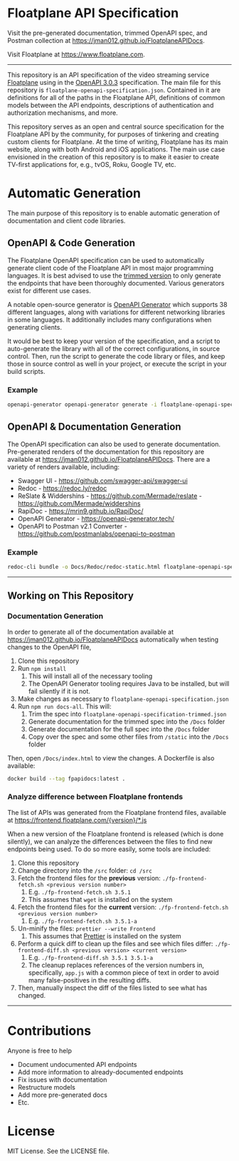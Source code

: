 # Floatplane API Specification

Visit the pre-generated documentation, trimmed OpenAPI spec, and Postman collection at https://jman012.github.io/FloatplaneAPIDocs.

Visit Floatplane at https://www.floatplane.com.

---

This repository is an API specification of the video streaming service [Floatplane](https://www.floatplane.com) using in the [OpenAPI 3.0.3](https://swagger.io/specification/) specification. The main file for this repository is `floatplane-openapi-specification.json`. Contained in it are definitions for all of the paths in the Floatplane API, definitions of common models between the API endpoints, descriptions of authentication and authorization mechanisms, and more.

This repository serves as an open and central source specification for the Floatplane API by the community, for purposes of tinkering and creating custom clients for Floatplane. At the time of writing, Floatplane has its main website, along with both Android and iOS applications. The main use case envisioned in the creation of this repository is to make it easier to create TV-first applications for, e.g., tvOS, Roku, Google TV, etc.

# Automatic Generation

The main purpose of this repository is to enable automatic generation of documentation and client code libraries.

## OpenAPI & Code Generation

The Floatplane OpenAPI specification can be used to automatically generate client code of the Floatplane API in most major programming languages. It is best advised to use the [trimmed version](https://jman012.github.io/FloatplaneAPIDocs/floatplane-openapi-specification-trimmed.json) to only generate the endpoints that have been thoroughly documented. Various generators exist for different use cases. 

A notable open-source generator is [OpenAPI Generator](https://openapi-generator.tech/docs/generators) which supports 38 different languages, along with variations for different networking libraries in some languages. It additionally includes many configurations when generating clients.

It would be best to keep your version of the specification, and a script to auto-generate the library with all of the correct configurations, in source control. Then, run the script to generate the code library or files, and keep those in source control as well in your project, or execute the script in your build scripts.

### Example

```sh
openapi-generator openapi-generator generate -i floatplane-openapi-specification-trimmed.json -o Swift -g swift5 --library vapor
```

## OpenAPI & Documentation Generation

The OpenAPI specification can also be used to generate documentation. Pre-generated renders of the documentation for this repository are available at https://jman012.github.io/FloatplaneAPIDocs. There are a variety of renders available, including:
- Swagger UI - https://github.com/swagger-api/swagger-ui
- Redoc - https://redoc.ly/redoc
- ReSlate & Widdershins - https://github.com/Mermade/reslate - https://github.com/Mermade/widdershins
- RapiDoc - https://mrin9.github.io/RapiDoc/
- OpenAPI Generator - https://openapi-generator.tech/
- OpenAPI to Postman v2.1 Converter - https://github.com/postmanlabs/openapi-to-postman

### Example

```sh
redoc-cli bundle -o Docs/Redoc/redoc-static.html floatplane-openapi-specification.json
```

---

## Working on This Repository

### Documentation Generation

In order to generate all of the documentation available at https://jman012.github.io/FloatplaneAPIDocs automatically when testing changes to the OpenAPI file,
1. Clone this repository
2. Run `npm install`
	1. This will install all of the necessary tooling
	2. The OpenAPI Generator tooling requires Java to be installed, but will fail silently if it is not.
3. Make changes as necessary to `floatplane-openapi-specification.json`
4. Run `npm run docs-all`. This will:
	1. Trim the spec into `floatplane-openapi-specification-trimmed.json`
	2. Generate documentation for the trimmed spec into the `/Docs` folder
	3. Generate documentation for the full spec into the `/Docs` folder
	4. Copy over the spec and some other files from `/static` into the `/Docs` folder

Then, open `/Docs/index.html` to view the changes. A Dockerfile is also available:

```sh
docker build --tag fpapidocs:latest .
```

### Analyze difference between Floatplane frontends

The list of APIs was generated from the Floatplane frontend files, available at https://frontend.floatplane.com/{version}/*.js

When a new version of the Floatplane frontend is released (which is done silently), we can analyze the differences between the files to find new endpoints being used. To do so more easily, some tools are included:

1. Clone this repository
2. Change directory into the `/src` folder: `cd /src`
3. Fetch the frontend files for the **previous** version: `./fp-frontend-fetch.sh <previous version number>`
	1. E.g. `./fp-frontend-fetch.sh 3.5.1`
	2. This assumes that `wget` is installed on the system
4. Fetch the frontend files for the **current** version: `./fp-frontend-fetch.sh <previous version number>`
	1. E.g. `./fp-frontend-fetch.sh 3.5.1-a`
5. Un-minify the files: `prettier --write Frontend`
	1. This assumes that [Prettier](https://prettier.io/) is installed on the system
6. Perform a quick diff to clean up the files and see which files differ: `./fp-frontend-diff.sh <previous version> <current version>`
	1. E.g. `./fp-frontend-diff.sh 3.5.1 3.5.1-a`
	2. The cleanup replaces references of the version numbers in, specifically, `app.js` with a common piece of text in order to avoid many false-positives in the resulting diffs.
7. Then, manually inspect the diff of the files listed to see what has changed.

---

# Contributions

Anyone is free to help
- Document undocumented API endpoints
- Add more information to already-documented endpoints
- Fix issues with documentation
- Restructure models
- Add more pre-generated docs
- Etc.

# License

MIT License. See the LICENSE file.